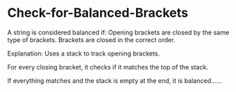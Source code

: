 # Check-for-Balanced-Brackets
A string is considered balanced if:  Opening brackets are closed by the same type of brackets.  Brackets are closed in the correct order.

Explanation:
Uses a stack to track opening brackets.

For every closing bracket, it checks if it matches the top of the stack.

If everything matches and the stack is empty at the end, it is balanced......
